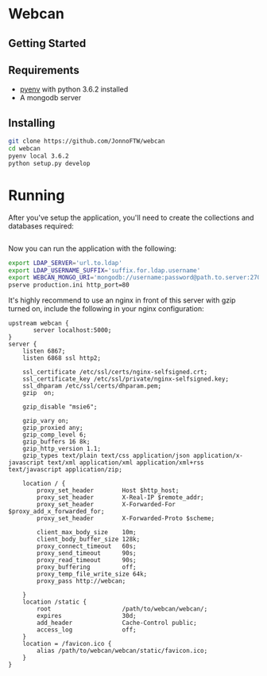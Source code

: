 Webcan 
======

Getting Started
---------------

## Requirements

* [pyenv](https://github.com/pyenv/pyenv) with python 3.6.2 installed
* A mongodb server

## Installing

```bash
git clone https://github.com/JonnoFTW/webcan
cd webcan
pyenv local 3.6.2
python setup.py develop
```

# Running


After you've setup the application, you'll need to create the collections and databases required:

```bash

```

Now you can run the application with the following:

```bash
export LDAP_SERVER='url.to.ldap'
export LDAP_USERNAME_SUFFIX='suffix.for.ldap.username'
export WEBCAN_MONGO_URI='mongodb://username:password@path.to.server:27017/webcan'
pserve production.ini http_port=80
```

It's highly recommend to use an nginx in front of this server with gzip turned on, include the following in your nginx configuration:

```nginx
upstream webcan {
       server localhost:5000;
}
server {
    listen 6867;
    listen 6868 ssl http2;
    
    ssl_certificate /etc/ssl/certs/nginx-selfsigned.crt;
    ssl_certificate_key /etc/ssl/private/nginx-selfsigned.key;
    ssl_dhparam /etc/ssl/certs/dhparam.pem;
    gzip  on;

    gzip_disable "msie6";

    gzip_vary on;
    gzip_proxied any;
    gzip_comp_level 6;
    gzip_buffers 16 8k;
    gzip_http_version 1.1;
    gzip_types text/plain text/css application/json application/x-javascript text/xml application/xml application/xml+rss text/javascript application/zip;

    location / {
        proxy_set_header        Host $http_host;
        proxy_set_header        X-Real-IP $remote_addr;
        proxy_set_header        X-Forwarded-For $proxy_add_x_forwarded_for;
        proxy_set_header        X-Forwarded-Proto $scheme;

        client_max_body_size    10m;
        client_body_buffer_size 128k;
        proxy_connect_timeout   60s;
        proxy_send_timeout      90s;
        proxy_read_timeout      90s;
        proxy_buffering         off;
        proxy_temp_file_write_size 64k;
        proxy_pass http://webcan;
                
    }
    location /static {
        root                    /path/to/webcan/webcan/;
        expires                 30d;
        add_header              Cache-Control public;
        access_log              off;
    }
    location = /favicon.ico {
        alias /path/to/webcan/webcan/static/favicon.ico;
    }
}

```